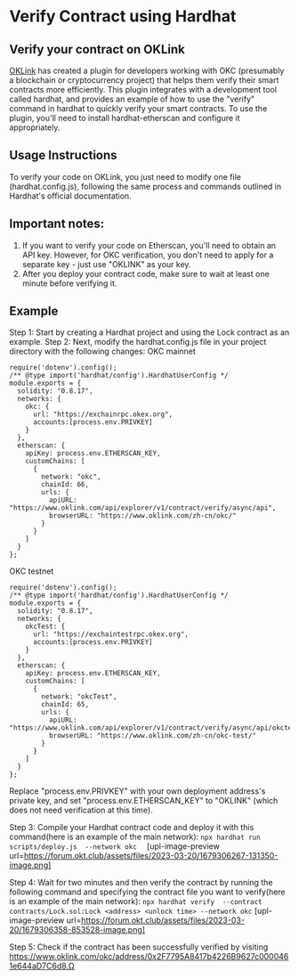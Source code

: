 # Verify Contract using Hardhat
## Verify your contract on OKLink
[OKLink](https://www.oklink.com/cn/oktc "OKLink") has created a plugin for developers working with OKC (presumably a blockchain or cryptocurrency project) that helps them verify their smart contracts more efficiently. This plugin integrates with a development tool called hardhat, and provides an example of how to use the "verify" command in hardhat to quickly verify your smart contracts. To use the plugin, you'll need to install hardhat-etherscan and configure it appropriately.

## Usage Instructions
To verify your code on OKLink, you just need to modify one file (hardhat.config.js), following the same process and commands outlined in Hardhat's official documentation.

## Important notes:
1. If you want to verify your code on Etherscan, you'll need to obtain an API key. However, for OKC verification, you don't need to apply for a separate key - just use "OKLINK" as your key.
2. After you deploy your contract code, make sure to wait at least one minute before verifying it.

## Example
Step 1: Start by creating a Hardhat project and using the Lock contract as an example. 
Step 2: Next, modify the hardhat.config.js file in your project directory with the following changes: 
OKC mainnet
```require("@nomicfoundation/hardhat-toolbox");
require('dotenv').config();
/** @type import('hardhat/config').HardhatUserConfig */
module.exports = {
  solidity: "0.8.17",
  networks: {
    okc: {
      url: "https://exchainrpc.okex.org",
      accounts:[process.env.PRIVKEY]
    }
  },
  etherscan: {
    apiKey: process.env.ETHERSCAN_KEY,
    customChains: [
      {
        network: "okc",
        chainId: 66,
        urls: {
          apiURL: "https://www.oklink.com/api/explorer/v1/contract/verify/async/api",
          browserURL: "https://www.oklink.com/zh-cn/okc/"
        }
      }
    ]
  }
};
```
OKC testnet
```require("@nomiclabs/hardhat-etherscan");
require('dotenv').config();
/** @type import('hardhat/config').HardhatUserConfig */
module.exports = {
  solidity: "0.8.17",
  networks: {
    okcTest: {
      url: "https://exchaintestrpc.okex.org",
      accounts:[process.env.PRIVKEY]
    }
  },
  etherscan: {
    apiKey: process.env.ETHERSCAN_KEY,
    customChains: [
      {
        network: "okcTest",
        chainId: 65,
        urls: {
          apiURL: "https://www.oklink.com/api/explorer/v1/contract/verify/async/api/okctest",
          browserURL: "https://www.oklink.com/zh-cn/okc-test/"
        }
      }
    ]
  }
};
```
Replace "process.env.PRIVKEY" with your own deployment address's private key, and set "process.env.ETHERSCAN_KEY" to "OKLINK" (which does not need verification at this time). 

Step 3: Compile your Hardhat contract code and deploy it with this command(here is an example of the main network): 
```npx hardhat run scripts/deploy.js  --network okc  ```
[upl-image-preview url=https://forum.okt.club/assets/files/2023-03-20/1679306267-131350-image.png]

Step 4: Wait for two minutes and then verify the contract by running the following command and specifying the contract file you want to verify(here is an example of the main network): 
```npx hardhat verify  --contract contracts/Lock.sol:Lock <address> <unlock time> --network okc```
[upl-image-preview url=https://forum.okt.club/assets/files/2023-03-20/1679306358-853528-image.png]


Step 5: Check if the contract has been successfully verified by visiting https://www.oklink.com/okc/address/0x2F7795A8417b4226B9627c0000461e644aD7C6d8.Ω
